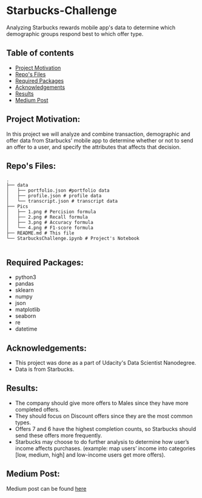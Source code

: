 # Starbucks-Challenge
Analyzing Starbucks rewards mobile app's data to determine which demographic groups respond best to which offer type.


## Table of contents
* [Project Motivation](#project-motivation)
* [Repo's Files](#Repos-Files)
* [Required Packages](#required-packages)
* [Acknowledgements](#acknowledgements)
* [Results](#results)
* [Medium Post](#medium-post)


## Project Motivation:
In this project we will analyze and combine transaction, demographic and offer data from Starbucks' mobile app to determine whether or not to send an offer to a user, and specify the attributes that affects that decision.


## Repo's Files:
```
.
├── data
│   ├── portfolio.json #portfolio data
│   ├── profile.json # profile data
│   └── transcript.json # transcript data
├── Pics
│   ├── 1.png # Percision formula
│   ├── 2.png # Recall formula
│   ├── 3.png # Accuracy formula
│   └── 4.png # F1-score formula
├── README.md # This file
└── StarbucksChallenge.ipynb # Project's Notebook


```


## Required Packages:

- python3
- pandas
- sklearn
- numpy
- json
- matplotlib
- seaborn
- re
- datetime

## Acknowledgements:

- This project was done as a part of Udacity's Data Scientist Nanodegree.
- Data is from Starbucks.

## Results:

- The company should give more offers to Males since they have more completed offers.
- They should focus on Discount offers since they are the most common types.
- Offers 7 and 6 have the highest completion counts, so Starbucks should send these offers more frequently.
- Starbucks may choose to do further analysis to determine how user’s income affects purchases. (example: map users’ income into categories [low, medium, high] and low-income users get more offers).


## Medium Post:

Medium post can be found [here](https://medium.com/@asmaHelmy/analyzing-starbucks-data-to-determine-which-users-to-send-offers-c71849c75d43)
